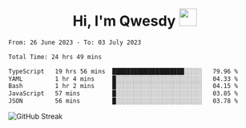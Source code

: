 
<h1 align="center"><b>Hi, I'm Qwesdy </b><img src="https://media.giphy.com/media/hvRJCLFzcasrR4ia7z/giphy.gif" width="35"></h1>



<!--
**Qwesdy/qwesdy** is a ✨ _special_ ✨ repository because its `README.md` (this file) appears on your GitHub profile.

Here are some ideas to get you started:

- 🔭 I’m currently working on ...
- 🌱 I’m currently learning ...
- 👯 I’m looking to collaborate on ...
- 🤔 I’m looking for help with ...
- 💬 Ask me about ...
- 📫 How to reach me: ...
- 😄 Pronouns: ...
- ⚡ Fun fact: ...

-------
-->


<!--START_SECTION:waka-->

```txt
From: 26 June 2023 - To: 03 July 2023

Total Time: 24 hrs 49 mins

TypeScript   19 hrs 56 mins  ████████████████████░░░░░   79.96 %
YAML         1 hr 4 mins     █░░░░░░░░░░░░░░░░░░░░░░░░   04.33 %
Bash         1 hr 2 mins     █░░░░░░░░░░░░░░░░░░░░░░░░   04.15 %
JavaScript   57 mins         █░░░░░░░░░░░░░░░░░░░░░░░░   03.85 %
JSON         56 mins         █░░░░░░░░░░░░░░░░░░░░░░░░   03.78 %
```

<!--END_SECTION:waka-->

![GitHub Streak](https://streak-stats.demolab.com?user=Qwesdy&theme=dark&hide_border=true)
